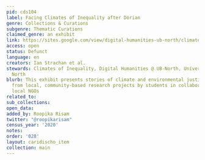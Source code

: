 ```yaml
---
pid: cds104
label: Facing Climates of Inequality after Dorian
genre: Collections & Curations
subgenre: Thematic Curations
claimed_genre: an exhibit
link: https://sites.google.com/view/digital-humanities-ub-north/climates-of-inequality-grand-bahama
access: open
status: Defunct
language: en
creators: Ian Strachan et al.
stewards: Climates of Inequality, Digital Humanities @ UB-North, University of Bahamas
  North
blurb: This exhibit presents stories of climate and environmental justice that emerge
  from local, community-based research projects by students in collaboration with
  local NGOs
related_to:
sub_collections:
open_data:
added_by: Roopika Risam
twitter: "@roopikarisam"
census_year: '2020'
notes:
order: '028'
layout: caridischo_item
collection: main
---
```

